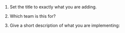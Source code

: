 1. Set the title to exactly what you are adding.

2. Which team is this for?

3. Give a short description of what you are implementing:
